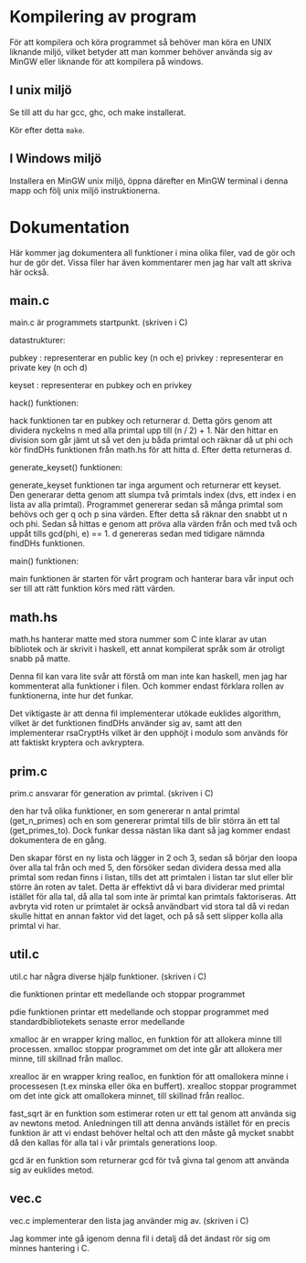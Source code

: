 Kompilering av program
======================

För att kompilera och köra programmet så behöver man köra en UNIX liknande miljö, vilket betyder att man kommer behöver använda sig av MinGW eller liknande för att kompilera på windows.

I unix miljö
------------

Se till att du har gcc, ghc, och make installerat.

Kör efter detta `make`.

I Windows miljö
---------------

Installera en MinGW unix miljö, öppna därefter en MinGW terminal i denna mapp och följ unix miljö instruktionerna.

Dokumentation
=============

Här kommer jag dokumentera all funktioner i mina olika filer, vad de gör och hur de gör det. Vissa filer har även kommentarer men jag har valt att skriva här också.

main.c
------

main.c är programmets startpunkt. (skriven i C)

datastrukturer:

pubkey : representerar en public key (n och e)
privkey :  representerar en private key (n och d)

keyset : representerar en pubkey och en privkey

hack() funktionen:

hack funktionen tar en pubkey och returnerar d. Detta görs genom att dividera nyckelns n med alla primtal upp till (n / 2) + 1. När den hittar en division som går jämt ut så vet den ju båda primtal och räknar då ut phi och kör findDHs funktionen från math.hs för att hitta d. Efter detta returneras d.

generate\_keyset() funktionen:

generate\_keyset funktionen tar inga argument och returnerar ett keyset. Den generarar detta genom att slumpa två primtals index (dvs, ett index i en lista av alla primtal). Programmet genererar sedan så många primtal som behövs och ger q och p sina värden. Efter detta så räknar den snabbt ut n och phi. Sedan så hittas e genom att pröva alla värden från och med två och uppåt tills gcd(phi, e) == 1. d genereras sedan med tidigare nämnda findDHs funktionen.

main() funktionen:

main funktionen är starten för vårt program och hanterar bara vår input och ser till att rätt funktion körs med rätt värden.

math.hs
-------

math.hs hanterar matte med stora nummer som C inte klarar av utan bibliotek och är skrivit i haskell, ett annat kompilerat språk som är otroligt snabb på matte.

Denna fil kan vara lite svår att förstå om man inte kan haskell, men jag har kommenterat alla funktioner i filen. Och kommer endast förklara rollen av funktionerna, inte hur det funkar.

Det viktigaste är att denna fil implementerar utökade euklides algorithm, vilket är det funktionen findDHs använder sig av, samt att den implementerar rsaCryptHs vilket är den upphöjt i modulo som används för att faktiskt kryptera och avkryptera.

prim.c
------

prim.c ansvarar för generation av primtal. (skriven i C)

den har två olika funktioner, en som genererar n antal primtal (get\_n\_primes) och en som genererar primtal tills de blir störra än ett tal (get\_primes\_to). Dock funkar dessa nästan lika dant så jag kommer endast dokumentera de en gång.

Den skapar först en ny lista och lägger in 2 och 3, sedan så börjar den loopa över alla tal från och med 5, den försöker sedan dividera dessa med alla primtal som redan finns i listan, tills det att primtalen i listan tar slut eller blir större än roten av talet. Detta är effektivt då vi bara dividerar med primtal istället för alla tal, då alla tal som inte är primtal kan primtals faktoriseras. Att avbryta vid roten ur primtalet är också användbart vid stora tal då vi redan skulle hittat en annan faktor vid det laget, och på så sett slipper kolla alla primtal vi har.

util.c
------

util.c har några diverse hjälp funktioner. (skriven i C)

die funktionen printar ett medellande och stoppar programmet

pdie funktionen printar ett medellande och stoppar programmet med standardbibliotekets senaste error medellande

xmalloc är en wrapper kring malloc, en funktion för att allokera minne till processen. xmalloc stoppar programmet om det inte går att allokera mer minne, till skillnad från malloc.

xrealloc är en wrapper kring realloc, en funktion för att omallokera minne i processesen (t.ex minska eller öka en buffert). xrealloc stoppar programmet om det inte gick att omallokera minnet, till skillnad från realloc.

fast\_sqrt är en funktion som estimerar roten ur ett tal genom att använda sig av newtons metod. Anledningen till att denna används istället för en precis funktion är att vi endast behöver heltal och att den måste gå mycket snabbt då den kallas för alla tal i vår primtals generations loop.

gcd är en funktion som returnerar gcd för två givna tal genom att använda sig av euklides metod.

vec.c
-----

vec.c implementerar den lista jag använder mig av. (skriven i C)

Jag kommer inte gå igenom denna fil i detalj då det ändast rör sig om minnes hantering i C.
